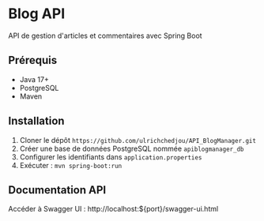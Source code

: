 # Blog API

API de gestion d'articles et commentaires avec Spring Boot

## Prérequis
- Java 17+
- PostgreSQL
- Maven

## Installation
1. Cloner le dépôt ``https://github.com/ulrichchedjou/API_BlogManager.git``
2. Créer une base de données PostgreSQL nommée `apiblogmanager_db`
3. Configurer les identifiants dans `application.properties`
4. Exécuter : `mvn spring-boot:run`

## Documentation API
Accéder à Swagger UI : http://localhost:${port}/swagger-ui.html
